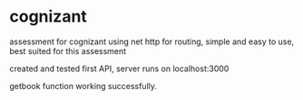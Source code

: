 # cognizant
assessment for cognizant
using net http for routing, simple and easy to use, best suited for this assessment


created and tested first API, 
server runs on localhost:3000

getbook function working successfully.

